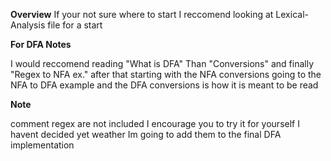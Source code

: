 **Overview**
  If your not sure where to start I reccomend looking at Lexical-Analysis file for a start


**For DFA Notes**
  
  I would reccomend reading "What is DFA" Than "Conversions" and finally "Regex to NFA ex." after that
  starting with the NFA conversions going to the NFA to DFA example and the DFA conversions is how it is meant to be read

**Note**

  comment regex are not included I encourage you to try it for yourself I havent decided yet weather Im going to add them to the
  final DFA implementation
